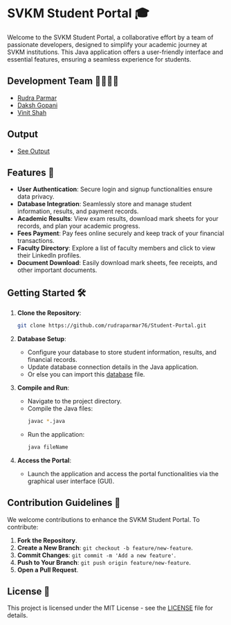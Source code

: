 # SVKM Student Portal 🎓

Welcome to the SVKM Student Portal, a collaborative effort by a team of passionate developers, designed to simplify your academic journey at SVKM institutions. This Java application offers a user-friendly interface and essential features, ensuring a seamless experience for students.

## Development Team 👩‍💻👨‍💻
- [Rudra Parmar](https://github.com/rudraparmar76)
- [Daksh Gopani](https://github.com/dakshgopani)
- [Vinit Shah](https://github.com/Vinit062006)

## Output
- [See Output](https://drive.google.com/file/d/1304lANThOIJxCBOHS8j60TDJGMsZc77y/view?usp=sharing)


## Features 🚀

- **User Authentication**: Secure login and signup functionalities ensure data privacy.
- **Database Integration**: Seamlessly store and manage student information, results, and payment records.
- **Academic Results**: View exam results, download mark sheets for your records, and plan your academic progress.
- **Fees Payment**: Pay fees online securely and keep track of your financial transactions.
- **Faculty Directory**: Explore a list of faculty members and click to view their LinkedIn profiles.
- **Document Download**: Easily download mark sheets, fee receipts, and other important documents.

## Getting Started 🛠️

1. **Clone the Repository**:
   ```sh
   git clone https://github.com/rudraparmar76/Student-Portal.git
   ```

2. **Database Setup**:
   - Configure your database to store student information, results, and financial records.
   - Update database connection details in the Java application.
   - Or else you can import this [database](https://github.com/rudraparmar76/Student-Portal/blob/main/Student-Portal/127_0_0_1.sql) file.

3. **Compile and Run**:
   - Navigate to the project directory.
   - Compile the Java files:
     ```sh
     javac *.java
     ```
   - Run the application:
     ```sh
     java fileName
     ```

4. **Access the Portal**:
   - Launch the application and access the portal functionalities via the graphical user interface (GUI).

## Contribution Guidelines 🤝

We welcome contributions to enhance the SVKM Student Portal. To contribute:

1. **Fork the Repository**.
2. **Create a New Branch**: `git checkout -b feature/new-feature`.
3. **Commit Changes**: `git commit -m 'Add a new feature'`.
4. **Push to Your Branch**: `git push origin feature/new-feature`.
5. **Open a Pull Request**.


## License 📜

This project is licensed under the MIT License - see the [LICENSE](LICENSE) file for details.
